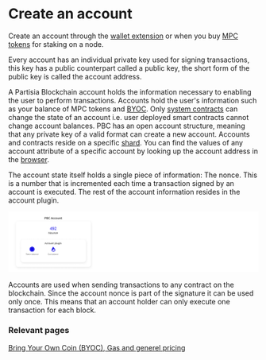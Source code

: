 # Create an account

Create an account through the [wallet extension](https://chrome.google.com/webstore/detail/partisia-wallet/gjkdbeaiifkpoencioahhcilildpjhgh) or when you buy [MPC tokens](https://kyc.partisiablockchain.com/) for staking on a node.


Every account has an individual private key used for signing transactions, this key has a public counterpart called a public key, the short form of the public key is called the account address.

A Partisia Blockchain account holds the information necessary to enabling the user to perform transactions. Accounts hold the user's information such as your balance of MPC tokens
and [BYOC](byoc.md). Only [system contracts](governance-overview.md) can change the state of an account i.e. user deployed smart contracts
cannot change account balances. PBC has an open account structure, meaning that any private key of a valid format can
create a new account. Accounts and contracts reside on a specific [shard](sharding.md). You can find the values of any account attribute of a specific account by looking up the account address in the [browser](https://browser.partisiablockchain.com/accounts).

The account state itself holds a single piece of information: The nonce. This is a number that is incremented each time a transaction signed by an account is executed. The rest of the account information resides in the account plugin.

![Account_plugin](account-plugin.png)

Accounts are used when sending transactions to any contract on the blockchain.
Since the account nonce is part of the signature it can be used only once. This means that an account holder can only execute one transaction for each block.

### Relevant pages

[Bring Your Own Coin (BYOC), Gas and generel pricing](../pbc-fundamentals/byoc.md)

